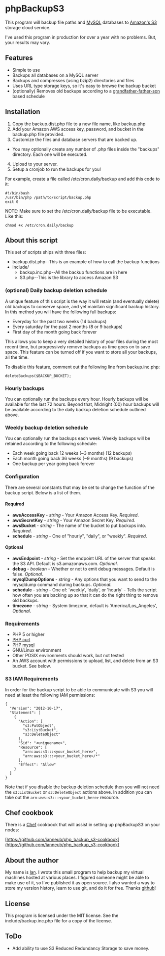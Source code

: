 # phpBackupS3

This program will backup file paths and [MySQL](http://www.mysql.com) databases to [Amazon's S3](http://www.amazonaws.com/) storage cloud service.

I've used this program in production for over a year with no problems. But, your results may vary.

## Features

* Simple to use
* Backups all databases on a MySQL server
* Backups and compresses (using bzip2) directories and files
* Uses URL type storage keys, so it's easy to browse the backup bucket
* (optionally) Removes old backups according to a [grandfather-father-son](http://en.wikipedia.org/wiki/Grandfather-Father-Son_Backup) based schedule

## Installation

1. Copy the backup.dist.php file to a new file name, like backup.php
2. Add your Amazon AWS access key, password, and bucket in the backup.php file provided.
3. Customize the files and database servers that are backed up.
  * You may optionally create any number of .php files inside the "backups" directory. Each one will be executed.
4. Upload to your server.
5. Setup a cronjob to run the backups for you!

For example, create a file called /etc/cron.daily/backup and add this code to it:
  
    #!/bin/bash
    /usr/bin/php /path/to/script/backup.php    
    exit 0

NOTE: Make sure to set the /etc/cron.daily/backup file to be executable. Like this:

    chmod +x /etc/cron.daily/backup

## About this script

This set of scripts ships with three files:

* backup.dist.php--This is an example of how to call the backup functions
* include/
  * backup.inc.php--All the backup functions are in here
  * S3.php--This is the library to access Amazon S3

### (optional) Daily backup deletion schedule

A unique feature of this script is the way it will retain (and eventually delete) old backups to conserve space, and yet maintain significant backup history. In this method you will have the following full backups:

* Everyday for the past two weeks (14 backups)
* Every saturday for the past 2 months (8 or 9 backups)
* First day of the month going back forever

This allows you to keep a very detailed history of your files during the most recent time, but progressively remove backups as time goes on to save space. This feature can be turned off if you want to store all your backups, all the time.

To disable this feature, comment out the following line from backup.inc.php:

    deleteBackups($BACKUP_BUCKET);
    
### Hourly backups

You can optionally run the backups every hour. Hourly backups will be available for the last 72 hours. Beyond that, Midnight (00) hour backups will be available according to the daily backup deletion schedule outlined above.

### Weekly backup deletion schedule

You can optionally run the backups each week. Weekly backups will be retained according to the following schedule:

* Each week going back 12 weeks (~3 months) (12 backups)
* Each month going back 36 weeks (~9 months) (9 backups)
* One backup per year going back forever

### Configuration

There are several constants that may be set to change the function of the backup script. Below is a list of them.

#### Required

* __awsAccessKey__ - _string_ - Your Amazon Access Key. _Required_.
* __awsSecretKey__ - _string_ - Your Amazon Secret Key. _Required_.
* __awsBucket__ - _string_ - The name of the bucket to put backups into. _Required_.
* __schedule__ - _string_ - One of "hourly", "daily", or "weekly". _Required_.

#### Optional

* __awsEndpoint__ - _string_ - Set the endpoint URL of the server that speaks the S3 API. Default is s3.amazonaws.com. _Optional_.
* __debug__ - _boolean_ - Whether or not to emit debug messages. Default is false. _Optional_.
* __mysqlDumpOptions__ - _string_ - Any options that you want to send to the mysqldump command during backups. _Optional_.
* __schedule__ - _string_ - One of: 'weekly', 'daily', or 'hourly' - Tells the script how often you are backing up so that it can do the right thing to remove old backups.
* __timezone__ - _string_ - System timezone, default is 'America/Los_Angeles', _Optional_.

### Requirements

* PHP 5 or higher
* [PHP curl](http://php.net/manual/en/intro.curl.php)
* [PHP mysql](http://php.net/mysql)
* GNU/Linux environment
* Other POSIX environments should work, but not tested
* An AWS account with permissions to upload, list, and delete from an S3 bucket. See below.

### S3 IAM Requirements

In order for the backup script to be able to communicate with S3 you will need at least the following IAM permissions:

    {
      "Version": "2012-10-17",
      "Statement": [
        {
          "Action": [
            "s3:PutObject",
            "s3:ListBucket",
            "s3:DeleteObject"
          ],
          "Sid": "<uniquename>",
          "Resource": [
            "arn:aws:s3:::<your_bucket_here>",
            "arn:aws:s3:::<your_bucket_here>/*"
          ],
          "Effect": "Allow"
        }
      ]
    }

Note that if you disable the backup deletion schedule then you will not need the `s3:ListBucket` or `s3:DeleteObject` actions above. In addition you can take out the `arn:aws:s3:::<your_bucket_here>` resource.

## Chef cookbook

There is a [Chef](http://www.opscode.com/chef/) cookbook that will assist in setting up phpBackupS3 on your nodes:

[https://github.com/ianneub/php_backup_s3-cookbook](https://github.com/ianneub/php_backup_s3-cookbook)

## About the author

My name is [Ian](http://www.ianneubert.com/). I wrote this small program to help backup my virtual machines hosted at various places. I figured someone might be able to make use of it, so I've published it as open source. I also wanted a way to store my version history, learn to use git, and do it for free. Thanks [github](http://github.com)!

## License

This program is licensed under the MIT license. See the include/backup.inc.php file for a copy of the license.

## ToDo

* Add ability to use S3 Reduced Redundancy Storage to save money.

